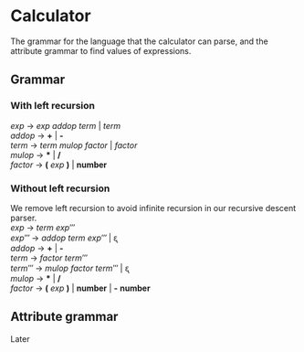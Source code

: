 # Calculator
The grammar for the language that the calculator can parse, and the attribute
grammar to find values of expressions.
## Grammar
### With left recursion
*exp* &rarr; *exp* *addop* *term* | *term*<br/>
*addop* &rarr; **+** | **-**<br/>
*term* &rarr; *term* *mulop* *factor* | *factor*<br/>
*mulop* &rarr; **\*** | **/**<br/>
*factor* &rarr; **(** *exp* **)** | **number**

### Without left recursion
We remove left recursion to avoid infinite recursion in our
recursive descent parser.<br/>
*exp* &rarr; *term* *exp‴*<br/>
*exp‴* &rarr; *addop* *term* *exp‴* | ᶓ<br/>
*addop* &rarr; **+** | **-**<br/>
*term* &rarr; *factor* *term‴*<br/>
*term‴* &rarr; *mulop* *factor* *term‴* | ᶓ<br/>
*mulop* &rarr; **\*** | **/**<br/>
*factor* &rarr; **(** *exp* **)** | **number** | **-** **number**

## Attribute grammar
Later